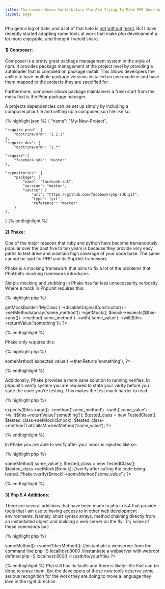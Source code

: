 ```yaml
---
title: The Lesser-Known Contributors Who Are Trying To Make PHP Good Again
layout: page
---
```


Php gets a log of hate, and a lot of that hate is [not](http://php.net/manual/en/types.comparisons.php) [without](http://me.veekun.com/blog/2012/04/09/php-a-fractal-of-bad-design/) [merit](http://www.codinghorror.com/blog/2012/06/the-php-singularity.html).  But I have recently started adopting some tools at work that make php development a lot more enjoyable, and thought I would share.

#### 1) Composer:

Composer is a pretty great package management system in the style of npm.  It provides package management at the project level by providing a autoloader that is compiled on package install.  This allows developers the ability to have multiple package versions installed on one machine and have them mapped to the projects they are specified for.

Furthermore, composer allows package maintainers a fresh start from the mess that is the Pear package manager.

A projects dependencies can be set up simply by including a composer.phar file and setting up a composer.json file like so:

{% highlight json  %}
  {
    "name": "My-New-Project",

    "require-prod": {
        "doctrine/orm": "2.2.1"
    },
    "require-dev": {
        "doctrine/orm": "2.*"

    "require":{
        "facebook-sdk": "master"
    },

    "repositories": {
        "package": {
            "name": "facebook-sdk",
            "version": "master",
            "source": {
                "url": "https://github.com/facebook/php-sdk.git",
                "type": "git",
                "reference": "master"
        }
    },

  }
{% endhighlight %}

#### 2) Phake:

One of the major reasons that ruby and python have become tremendously popular over the past five to ten years is because they provide very easy paths to test drive and maintain high coverage of your code base.  The same cannot be said for PHP and its PhpUnit framework.

Phake is a mocking framework that aims to fix a lot of the problems that PhpUnit’s mocking framework introduces.

Simple mocking and stubbing in Phake has far less unnecessarily verbosity.  Where a mock in PhpUnit requires this:

{% highlight php  %}
  <?php
  $mock = $this->getMockBuilder('MyClass')
      ->disableOriginalConstructor()
      ->setMethods(array('some_method'))
      ->getMock();

  $mock->expects($this->any())
      ->method('some_method')
      ->with('some_value')
      ->will($this->returnValue('something'));
  ?>
{% endhighlight %}

Phake only requires this:

{% highlight php  %}
  <?php
  $mock = Phake::mock('MyClass');
  Phake::when($mock)
    ->someMethod('expected value')
    ->thenReturn('something');
  ?>
{% endhighlight %}

Additionally, Phake provides a more sane solution to running verifies.  In phpunit’s verify system you are required to state your verify before you state the code you’re testing.  This makes the test much harder to read.

{% highlight php  %}
  <?php
  $mock->expects($this->any())
    ->method('some_method')
    ->with('some_value')
    ->will($this->returnValue('something'));

  $tested_class = new TestedClass();
  $tested_class->setMock($mock);
  $tested_class->methodThatCallsMockedMethod('some_value');
  ?>
{% endhighlight %}

In Phake you are able to verify after your mock is injected like so:

{% highlight php  %}
  <?php
  $mock = Phake::mock('MyClass');
  $mock->someMethod('some_value');

  $tested_class = new TestedClass();
  $tested_class->setMock($mock);

  //verify after calling the code being tested.
  Phake::verify($mock)->someMethod('some_value');
  ?>
{% endhighlight %}

#### 3) Php 5.4 Additions:

There are several additions that have been made to php in 5.4 that provide tools that I am use to having access to in other web development environments.  Namely, short syntax arrays, method chaining directly from an instantiated object and building a web server on the fly.  Try some of these commands out:

{% highlight php  %}
  <?php
  //new array syntax
  $my_array = [100, 'a', 299, 'hello', 300, 'world'];

  //chain off object instantiation
  $my_class = new MyClass()->someMethod()->someOtherMethod();

  //instantiate a webserver from the command line
  php -S localhost:8000

  //instantiate a webserver with webroot defined
  php -S localhost:8000 -t /path/to/your/files
  ?>
{% endhighlight %}
Php still has its faults and there is likely little that can be done to erase them.  But the developers of these new tools deserve some serious recognition for the work they are doing to move a language they love in the right direction.

